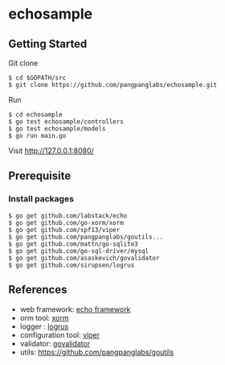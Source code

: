 # echosample

## Getting Started

Git clone

```
$ cd $GOPATH/src
$ git clone https://github.com/pangpanglabs/echosample.git
```

Run

```
$ cd echosample
$ go test echosample/controllers
$ go test echosample/models
$ go run main.go
```

Visit http://127.0.0.1:8080/

## Prerequisite

### Install packages

```
$ go get github.com/labstack/echo
$ go get github.com/go-xorm/xorm
$ go get github.com/spf13/viper
$ go get github.com/pangpanglabs/goutils...
$ go get github.com/mattn/go-sqlite3
$ go get github.com/go-sql-driver/mysql
$ go get github.com/asaskevich/govalidator
$ go get github.com/sirupsen/logrus
```

## References

- web framework: [echo framework](https://echo.labstack.com/)
- orm tool: [xorm](http://xorm.io/)
- logger : [logrus](https://github.com/sirupsen/logrus)
- configuration tool: [viper](https://github.com/spf13/viper)
- validator: [govalidator](github.com/asaskevich/govalidator)
- utils: https://github.com/pangpanglabs/goutils